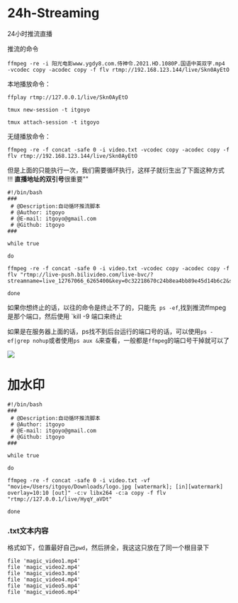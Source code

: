 # 24h-Streaming
24小时推流直播

推流的命令
```
ffmpeg -re -i 阳光电影www.ygdy8.com.侍神令.2021.HD.1080P.国语中英双字.mp4 -vcodec copy -acodec copy -f flv rtmp://192.168.123.144/live/Skn0AyEtO
```

本地播放命令：
```
ffplay rtmp://127.0.0.1/live/Skn0AyEtO
```
```
tmux new-session -t itgoyo

tmux attach-session -t itgoyo
```

无缝播放命令：
```
ffmpeg -re -f concat -safe 0 -i video.txt -vcodec copy -acodec copy -f flv rtmp://192.168.123.144/live/Skn0AyEtO
```

但是上面的只能执行一次，我们需要循环执行，这样子就衍生出了下面这种方式
!!! **直播地址的双引号**很重要""

```
#!/bin/bash
###
 # @Description:自动循环推流脚本
 # @Author: itgoyo
 # @E-mail: itgoyo@gmail.com
 # @Github: itgoyo
###

while true

do

ffmpeg -re -f concat -safe 0 -i video.txt -vcodec copy -acodec copy -f flv "rtmp://live-push.bilivideo.com/live-bvc/?streamname=live_12767066_6265400&key=0c32218670c24b8ea4bb89e45d14b6c2&schedule=rtmp&pflag=1"

done
```

如果你想终止的话，以往的命令是终止不了的，只能先` ps -ef`,找到推流ffmpeg是那个端口，然后使用
`kill -9 端口来终止

如果是在服务器上面的话，ps找不到后台运行的端口号的话，可以使用`ps -ef|grep nohup`或者使用`ps aux &`来查看，一般都是`ffmpeg`的端口号干掉就可以了


![](https://cdn.jsdelivr.net/gh/itgoyo/PicGoRes@master/img/20210520225112.png)

# 加水印

```
#!/bin/bash
###
 # @Description:自动循环推流脚本
 # @Author: itgoyo
 # @E-mail: itgoyo@gmail.com
 # @Github: itgoyo
###

while true

do

ffmpeg -re -f concat -safe 0 -i video.txt -vf "movie=/Users/itgoyo/Downloads/logo.jpg [watermark]; [in][watermark] overlay=10:10 [out]" -c:v libx264 -c:a copy -f flv "rtmp://127.0.0.1/live/HyqY_aVDt"

done
```

### .txt文本内容

格式如下，位置最好自己`pwd`，然后拼全，我这这只放在了同一个根目录下

```
file 'magic_video1.mp4'
file 'magic_video2.mp4'
file 'magic_video3.mp4'
file 'magic_video4.mp4'
file 'magic_video5.mp4'
file 'magic_video6.mp4'
```
